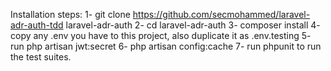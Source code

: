 Installation steps:
1- git clone https://github.com/secmohammed/laravel-adr-auth-tdd laravel-adr-auth
2- cd laravel-adr-auth
3- composer install
4- copy any .env you have to this project, also duplicate it as .env.testing
5- run php artisan jwt:secret
6- php artisan config:cache
7- run phpunit to run the test suites.
